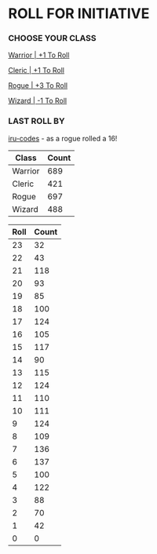 # ROLL FOR INITIATIVE
### CHOOSE YOUR CLASS

[Warrior | +1 To Roll](https://github.com/benjaminsampica/benjaminsampica/issues/new?title=roll%7Cwarrior&body=Just+click+%27Submit+new+issue%27.)

[Cleric | +1 To Roll](https://github.com/benjaminsampica/benjaminsampica/issues/new?title=roll%7Ccleric&body=Just+click+%27Submit+new+issue%27.)

[Rogue | +3 To Roll](https://github.com/benjaminsampica/benjaminsampica/issues/new?title=roll%7Crogue&body=Just+click+%27Submit+new+issue%27.)

[Wizard | -1 To Roll](https://github.com/benjaminsampica/benjaminsampica/issues/new?title=roll%7Cwizard&body=Just+click+%27Submit+new+issue%27.)
### LAST ROLL BY
[iru-codes](https://www.github.com/iru-codes) - as a rogue rolled a 16!

|Class|Count|
|-|-|
|Warrior|689|
|Cleric|421|
|Rogue|697|
|Wizard|488|

|Roll|Count|
|-|-|
|23|32
|22|43
|21|118
|20|93
|19|85
|18|100
|17|124
|16|105
|15|117
|14|90
|13|115
|12|124
|11|110
|10|111
|9|124
|8|109
|7|136
|6|137
|5|100
|4|122
|3|88
|2|70
|1|42
|0|0
